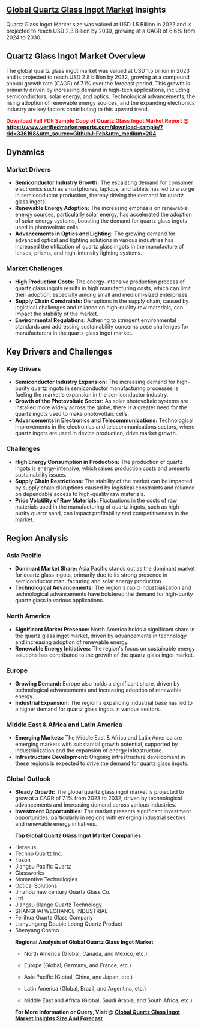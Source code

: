 <h2><a href="https://www.verifiedmarketreports.com/download-sample/?rid=336198&amp;utm_source=GithubJ&amp;utm_medium=204" target="_blank">Global Quartz Glass Ingot Market</a> Insights</h2><p>Quartz Glass Ingot Market size was valued at USD 1.5 Billion in 2022 and is projected to reach USD 2.3 Billion by 2030, growing at a CAGR of 6.6% from 2024 to 2030.</p><p> <h2>Quartz Glass Ingot Market Overview</h2> <p>The global quartz glass ingot market was valued at USD 1.5 billion in 2023 and is projected to reach USD 2.8 billion by 2032, growing at a compound annual growth rate (CAGR) of 7.1% over the forecast period. This growth is primarily driven by increasing demand in high-tech applications, including semiconductors, solar energy, and optics. Technological advancements, the rising adoption of renewable energy sources, and the expanding electronics industry are key factors contributing to this upward trend. </p> <p><strong><p><span class=""><span style="color: #ff0000;"><strong>Download Full PDF Sample Copy of Quartz Glass Ingot Market Report</strong> @ </span><a href="https://www.verifiedmarketreports.com/download-sample/?rid=336198&amp;utm_source=GithubJ-Feb&amp;utm_medium=204" target="_blank">https://www.verifiedmarketreports.com/download-sample/?rid=336198&amp;utm_source=GithubJ-Feb&amp;utm_medium=204</a></span></p></strong></p> <h2>Dynamics</h2> <h3>Market Drivers</h3> <ul> <li><strong>Semiconductor Industry Growth:</strong> The escalating demand for consumer electronics such as smartphones, laptops, and tablets has led to a surge in semiconductor production, thereby driving the demand for quartz glass ingots. </li> <li><strong>Renewable Energy Adoption:</strong> The increasing emphasis on renewable energy sources, particularly solar energy, has accelerated the adoption of solar energy systems, boosting the demand for quartz glass ingots used in photovoltaic cells. </li> <li><strong>Advancements in Optics and Lighting:</strong> The growing demand for advanced optical and lighting solutions in various industries has increased the utilization of quartz glass ingots in the manufacture of lenses, prisms, and high-intensity lighting systems. </li> </ul> <h3>Market Challenges</h3> <ul> <li><strong>High Production Costs:</strong> The energy-intensive production process of quartz glass ingots results in high manufacturing costs, which can limit their adoption, especially among small and medium-sized enterprises. </li> <li><strong>Supply Chain Constraints:</strong> Disruptions in the supply chain, caused by logistical challenges and reliance on high-quality raw materials, can impact the stability of the market. </li> <li><strong>Environmental Regulations:</strong> Adhering to stringent environmental standards and addressing sustainability concerns pose challenges for manufacturers in the quartz glass ingot market. </li> </ul> <h2>Key Drivers and Challenges</h2> <h3>Key Drivers</h3> <ul> <li><strong>Semiconductor Industry Expansion:</strong> The increasing demand for high-purity quartz ingots in semiconductor manufacturing processes is fueling the market's expansion in the semiconductor industry. </li> <li><strong>Growth of the Photovoltaic Sector:</strong> As solar photovoltaic systems are installed more widely across the globe, there is a greater need for the quartz ingots used to make photovoltaic cells. </li> <li><strong>Advancements in Electronics and Telecommunications:</strong> Technological improvements in the electronics and telecommunications sectors, where quartz ingots are used in device production, drive market growth. </li> </ul> <h3>Challenges</h3> <ul> <li><strong>High Energy Consumption in Production:</strong> The production of quartz ingots is energy-intensive, which raises production costs and presents sustainability issues. </li> <li><strong>Supply Chain Restrictions:</strong> The stability of the market can be impacted by supply chain disruptions caused by logistical constraints and reliance on dependable access to high-quality raw materials. </li> <li><strong>Price Volatility of Raw Materials:</strong> Fluctuations in the costs of raw materials used in the manufacturing of quartz ingots, such as high-purity quartz sand, can impact profitability and competitiveness in the market. </li> </ul> <h2>Region Analysis</h2> <h3>Asia Pacific</h3> <ul> <li><strong>Dominant Market Share:</strong> Asia Pacific stands out as the dominant market for quartz glass ingots, primarily due to its strong presence in semiconductor manufacturing and solar energy production. </li> <li><strong>Technological Advancements:</strong> The region's rapid industrialization and technological advancements have bolstered the demand for high-purity quartz glass in various applications. </li> </ul> <h3>North America</h3> <ul> <li><strong>Significant Market Presence:</strong> North America holds a significant share in the quartz glass ingot market, driven by advancements in technology and increasing adoption of renewable energy. </li> <li><strong>Renewable Energy Initiatives:</strong> The region's focus on sustainable energy solutions has contributed to the growth of the quartz glass ingot market. </li> </ul> <h3>Europe</h3> <ul> <li><strong>Growing Demand:</strong> Europe also holds a significant share, driven by technological advancements and increasing adoption of renewable energy. </li> <li><strong>Industrial Expansion:</strong> The region's expanding industrial base has led to a higher demand for quartz glass ingots in various sectors. </li> </ul> <h3>Middle East & Africa and Latin America</h3> <ul> <li><strong>Emerging Markets:</strong> The Middle East & Africa and Latin America are emerging markets with substantial growth potential, supported by industrialization and the expansion of energy infrastructure. </li> <li><strong>Infrastructure Development:</strong> Ongoing infrastructure development in these regions is expected to drive the demand for quartz glass ingots. </li> </ul> <h3>Global Outlook</h3> <ul> <li><strong>Steady Growth:</strong> The global quartz glass ingot market is projected to grow at a CAGR of 7.1% from 2023 to 2032, driven by technological advancements and increasing demand across various industries. </li> <li><strong>Investment Opportunities:</strong> The market presents significant investment opportunities, particularly in regions with emerging industrial sectors and renewable energy initiatives.</p><p><strong>Top Global Quartz Glass Ingot Market Companies</strong></p><div data-test-id=""><p><li>Heraeus</li><li> Techno Quartz Inc.</li><li> Tosoh</li><li> Jiangsu Pacific Quartz</li><li> Glassworks</li><li> Momentive Technologies</li><li> Optical Solutions</li><li> Jinzhou new century Quartz Glass Co.</li><li> Ltd</li><li> Jiangsu Blange Quartz Technology</li><li> SHANGHAI WECHANCE INDUSTRIAL</li><li> Feilihua Quartz Glass Company</li><li> Lianyungang Double Loong Quartz Product</li><li> Shenyang Cosmo</li></p><div><strong>Regional Analysis of&nbsp;Global Quartz Glass Ingot Market</strong></div><ul><li dir="ltr"><p dir="ltr">North America&nbsp;(Global, Canada, and Mexico, etc.)</p></li><li dir="ltr"><p dir="ltr">Europe (Global, Germany, and France, etc.)</p></li><li dir="ltr"><p dir="ltr">Asia Pacific&nbsp;(Global, China, and Japan, etc.)</p></li><li dir="ltr"><p dir="ltr">Latin America&nbsp;(Global, Brazil, and Argentina, etc.)</p></li><li dir="ltr">Middle East and Africa&nbsp;(Global, Saudi Arabia, and South Africa, etc.)</li></ul><p><strong>For More Information or Query, Visit @&nbsp;</strong><strong><a href="https://www.verifiedmarketreports.com/product/quartz-glass-ingot-market/?utm_source=GithubJ&amp;utm_medium=204" target="_blank">Global Quartz Glass Ingot Market Insights Size And Forecast</a></strong></p></div>
